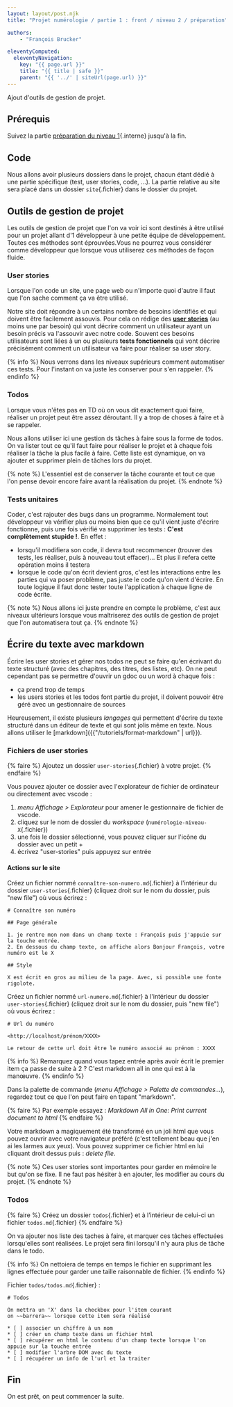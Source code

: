 ```yaml
---
layout: layout/post.njk
title: "Projet numérologie / partie 1 : front / niveau 2 / préparation"

authors:
    - "François Brucker"

eleventyComputed:
  eleventyNavigation:
    key: "{{ page.url }}"
    title: "{{ title | safe }}"
    parent: "{{ '../' | siteUrl(page.url) }}"
---
```


<!-- début résumé -->

Ajout d'outils de gestion de projet.

<!-- fin résumé -->

## Prérequis

Suivez la partie [préparation du niveau 1](../../niveau-1/1-preparation){.interne} jusqu'à la fin.

## Code

Nous allons avoir plusieurs dossiers dans le projet, chacun étant dédié à une partie spécifique (test, user stories, code, ...). La partie relative au site sera placé dans un dossier `site`{.fichier} dans le dossier du projet.

## Outils de gestion de projet

Les outils de gestion de projet que l'on va voir ici sont destinés à être utilisé pour un projet allant d'1 développeur à une petite équipe de développement. Toutes ces méthodes sont éprouvées.Vous ne pourrez vous considérer comme développeur que lorsque vous utiliserez ces méthodes de façon fluide.

### User stories

Lorsque l'on code un site, une page web ou n'importe quoi d'autre il faut que l'on sache comment ça va être utilisé.

Notre site doit répondre à un certains nombre de besoins identifiés et qui doivent être facilement assouvis. Pour cela on rédige des [**user stories**](https://fr.wikipedia.org/wiki/R%C3%A9cit_utilisateur) (au moins une par besoin) qui vont décrire comment un utilisateur ayant un besoin précis va l'assouvir avec notre code. Souvent ces besoins utilisateurs sont liées à un ou plusieurs **tests fonctionnels** qui vont décrire précisément comment un
utilisateur va faire pour réaliser sa user story.

{% info %}
Nous verrons dans les niveaux supérieurs comment automatiser ces tests. Pour l'instant on va juste les conserver pour s'en rappeler.
{% endinfo %}

### Todos

Lorsque vous n'êtes pas en TD où on vous dit exactement quoi faire, réaliser un projet peut être assez déroutant. Il y a trop de choses à faire et à se rappeler.

Nous allons utiliser ici une gestion ds tâches à faire sous la forme de todos. On va lister tout ce qu'il faut faire pour réaliser le projet et à chaque fois réaliser la tâche la plus facile à faire. Cette liste est dynamique, on va ajouter et supprimer plein de tâches lors du projet.

{% note %}
L'essentiel est de conserver la tâche courante et tout ce que l'on pense devoir encore faire avant la réalisation du projet.
{% endnote %}

### Tests unitaires

Coder, c'est rajouter des bugs dans un programme. Normalement tout développeur va vérifier plus ou moins bien que ce qu'il vient juste d'écrire fonctionne, puis une fois vérifié va supprimer les tests : **C'est complètement stupide !**. En effet :

* lorsqu'il modifiera son code, il devra tout recommencer (trouver des tests, les réaliser, puis à nouveau tout effacer)... Et plus il refera cette opération moins il testera
* lorsque le code qu'on écrit devient gros, c'est les interactions entre les parties qui va poser problème, pas juste le code qu'on vient d'écrire. En toute logique il faut donc tester toute l'application à chaque ligne de code écrite.

{% note %}
Nous allons ici juste prendre en compte le problème, c'est aux niveaux ultérieurs lorsque vous maîtriserez des outils de gestion de projet que l'on automatisera tout ça.
{% endnote %}

## Écrire du texte avec markdown

Écrire les user stories et gérer nos todos ne peut se faire qu'en écrivant du texte structuré (avec des chapitres, des titres, des listes, etc).  On ne peut cependant pas se permettre d'ouvrir un gdoc ou un word à chaque fois :

* ça prend trop de temps
* les users stories et les todos font partie du projet, il doivent pouvoir être géré avec un gestionnaire de sources

Heureusement, il existe plusieurs *langages* qui permettent d'écrire du texte structuré dans un éditeur de texte et qui sont jolis même en texte. Nous allons utiliser le [markdown]({{"/tutoriels/format-markdown" | url}}).

### Fichiers de user stories

{% faire %}
Ajoutez un dossier `user-stories`{.fichier} à votre projet.
{% endfaire %}

Vous pouvez ajouter ce dossier avec l'explorateur de fichier de ordinateur ou directement avec vscode :

1. *menu Affichage > Explorateur* pour amener le gestionnaire de fichier de vscode.
2. cliquez sur le nom de dossier du *workspace* (`numérologie-niveau-X`{.fichier})
3. une fois le dossier sélectionné, vous pouvez cliquer sur l'icône du dossier avec un petit +
4. écrivez "user-stories" puis appuyez sur entrée

#### Actions sur le site

Créez un fichier nommé `connaître-son-numero.md`{.fichier} à l'intérieur du dossier `user-stories`{.fichier} (cliquez droit sur le nom du dossier, puis "new file") où vous écrirez :

```
# Connaître son numéro

## Page générale

1. je rentre mon nom dans un champ texte : François puis j'appuie sur la touche entrée.
2. En dessous du champ texte, on affiche alors Bonjour François, votre numéro est le X

## Style 

X est écrit en gros au milieu de la page. Avec, si possible une fonte rigolote.
```

Créez un fichier nommé `url-numero.md`{.fichier} à l'intérieur du dossier `user-stories`{.fichier} (cliquez droit sur le nom du dossier, puis "new file") où vous écrirez :

```
# Url du numéro

<http://localhost/prénom/XXXX>

Le retour de cette url doit être le numéro associé au prénom : XXXX
```

{% info %}
Remarquez quand vous tapez entrée après avoir écrit le premier item ça passe de suite à 2 ? C'est markdown all in one qui est à la manœuvre.
{% endinfo %}

Dans la palette de commande (*menu Affichage > Palette de commandes...*), regardez tout ce que l'on peut faire en tapant "markdown".

{% faire %}
Par exemple essayez : *Markdown All in One: Print current document to html*
{% endfaire %}

Votre markdown a magiquement été transformé en un joli html que vous pouvez ouvrir avec votre navigateur préféré (c'est tellement beau que j'en ai les larmes aux yeux). Vous pouvez supprimer ce fichier html en lui cliquant droit dessus puis : *delete file*.

{% note %}
Ces user stories sont importantes pour garder en mémoire le but qu'on se fixe. Il ne faut pas hésiter à en ajouter, les modifier au cours du projet.
{% endnote %}

### <span id="todos"></span> Todos

{% faire %}
Créez un dossier `todos`{.fichier} et à l’intérieur de celui-ci un fichier `todos.md`{.fichier}
{% endfaire %}

On va ajouter nos liste des taches à faire, et marquer ces tâches effectuées lorsqu'elles sont réalisées. Le projet sera fini lorsqu'il n'y aura plus de tâche dans le todo.

{% info %}
On nettoiera de temps en temps le fichier en supprimant les lignes effectuée pour garder une taille raisonnable de fichier.
{% endinfo %}

Fichier `todos/todos.md`{.fichier} :

```
# Todos

On mettra un 'X' dans la checkbox pour l'item courant
on ~~barrera~~ lorsque cette item sera réalisé

* [ ] associer un chiffre à un nom
* [ ] créer un champ texte dans un fichier html
* [ ] récupérer en html le contenu d'un champ texte lorsque l'on appuie sur la touche entrée
* [ ] modifier l'arbre DOM avec du texte
* [ ] récupérer un info de l'url et la traiter
```

## Fin

On est prêt, on peut commencer la suite.
